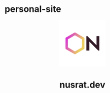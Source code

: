 # personal-site

<div align="center">
<img src="src/images/logo.png" width="150" alt="logo">
</div>
<h1 align="center">
nusrat.dev
</h1>